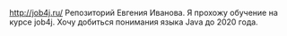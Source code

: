 http://job4j.ru/ 
Репозиторий Евгения Иванова. 
Я прохожу обучение на курсе job4j. 
Хочу добиться понимания языка Java до 2020 года.

